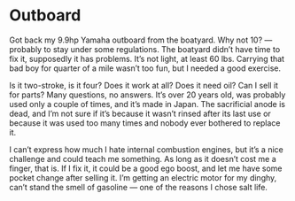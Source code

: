 # Outboard

Got back my 9.9hp Yamaha outboard from the boatyard.  Why not 10? — probably to stay under some regulations.  The boatyard didn’t have time to fix it, supposedly it has problems.  It’s not light, at least 60 lbs.  Carrying that bad boy for quarter of a mile wasn’t too fun, but I needed a good exercise.

Is it two-stroke, is it four?  Does it work at all?  Does it need oil?  Can I sell it for parts?  Many questions, no answers.  It’s over 20 years old, was probably used only a couple of times, and it’s made in Japan.  The sacrificial anode is dead, and I’m not sure if it’s because it wasn’t rinsed after its last use or because it was used too many times and nobody ever bothered to replace it.

I can’t express how much I hate internal combustion engines, but it’s a nice challenge and could teach me something.  As long as it doesn’t cost me a finger, that is.  If I fix it, it could be a good ego boost, and let me have some pocket change after selling it.  I’m getting an electric motor for my dinghy, can’t stand the smell of gasoline — one of the reasons I chose salt life.
